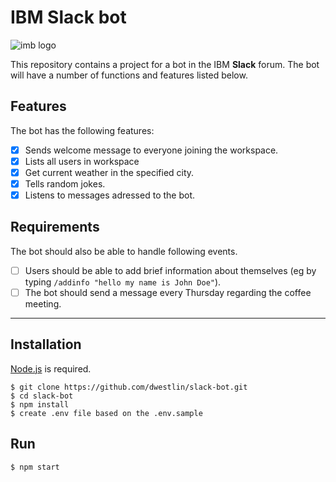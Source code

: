 # IBM Slack bot

![imb logo](https://i.ya-webdesign.com/images/ibm-logo-white-png-18.png)

This repository contains a project for a bot in the IBM **Slack** forum. The bot will have a number of functions and features listed below.

## Features

The bot has the following features:

- [x] Sends welcome message to everyone joining the workspace.
- [x] Lists all users in workspace
- [x] Get current weather in the specified city.
- [x] Tells random jokes.
- [x] Listens to messages adressed to the bot.

## Requirements

The bot should also be able to handle following events.

- [ ] Users should be able to add brief information about themselves (eg by typing `/addinfo "hello my name is John Doe"`).
- [ ] The bot should send a message every Thursday regarding the coffee meeting.

---

## Installation

[Node.js](http://nodejs.org/) is required.

```shell
$ git clone https://github.com/dwestlin/slack-bot.git
$ cd slack-bot
$ npm install
$ create .env file based on the .env.sample
```

## Run

```shell
$ npm start
```
